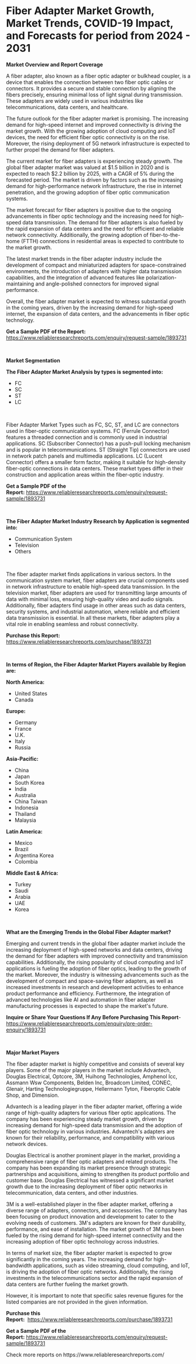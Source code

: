 <p><h1>Fiber Adapter Market Growth, Market Trends, COVID-19 Impact, and Forecasts for period from 2024 - 2031</h1></p><p><strong>Market Overview and Report Coverage</strong></p>
<p><p>A fiber adapter, also known as a fiber optic adapter or bulkhead coupler, is a device that enables the connection between two fiber optic cables or connectors. It provides a secure and stable connection by aligning the fibers precisely, ensuring minimal loss of light signal during transmission. These adapters are widely used in various industries like telecommunications, data centers, and healthcare.</p><p>The future outlook for the fiber adapter market is promising. The increasing demand for high-speed internet and improved connectivity is driving the market growth. With the growing adoption of cloud computing and IoT devices, the need for efficient fiber optic connectivity is on the rise. Moreover, the rising deployment of 5G network infrastructure is expected to further propel the demand for fiber adapters.</p><p>The current market for fiber adapters is experiencing steady growth. The global fiber adapter market was valued at $1.5 billion in 2020 and is expected to reach $2.2 billion by 2025, with a CAGR of 5% during the forecasted period. The market is driven by factors such as the increasing demand for high-performance network infrastructure, the rise in internet penetration, and the growing adoption of fiber optic communication systems.</p><p>The market forecast for fiber adapters is positive due to the ongoing advancements in fiber optic technology and the increasing need for high-speed data transmission. The demand for fiber adapters is also fueled by the rapid expansion of data centers and the need for efficient and reliable network connectivity. Additionally, the growing adoption of fiber-to-the-home (FTTH) connections in residential areas is expected to contribute to the market growth.</p><p>The latest market trends in the fiber adapter industry include the development of compact and miniaturized adapters for space-constrained environments, the introduction of adapters with higher data transmission capabilities, and the integration of advanced features like polarization-maintaining and angle-polished connectors for improved signal performance.</p><p>Overall, the fiber adapter market is expected to witness substantial growth in the coming years, driven by the increasing demand for high-speed internet, the expansion of data centers, and the advancements in fiber optic technology.</p></p>
<p><strong>Get a Sample PDF of the Report:</strong> <a href="https://www.reliableresearchreports.com/enquiry/request-sample/1893731">https://www.reliableresearchreports.com/enquiry/request-sample/1893731</a></p>
<p>&nbsp;</p>
<p><strong>Market Segmentation</strong></p>
<p><strong>The Fiber Adapter Market Analysis by types is segmented into:</strong></p>
<p><ul><li>FC</li><li>SC</li><li>ST</li><li>LC</li></ul></p>
<p>&nbsp;</p>
<p><p>Fiber Adapter Market Types such as FC, SC, ST, and LC are connectors used in fiber-optic communication systems. FC (Ferrule Connector) features a threaded connection and is commonly used in industrial applications. SC (Subscriber Connector) has a push-pull locking mechanism and is popular in telecommunications. ST (Straight Tip) connectors are used in network patch panels and multimedia applications. LC (Lucent Connector) offers a smaller form factor, making it suitable for high-density fiber-optic connections in data centers. These market types differ in their construction and application areas within the fiber-optic industry.</p></p>
<p><strong>Get a Sample PDF of the Report:</strong>&nbsp;<a href="https://www.reliableresearchreports.com/enquiry/request-sample/1893731">https://www.reliableresearchreports.com/enquiry/request-sample/1893731</a></p>
<p>&nbsp;</p>
<p><strong>The Fiber Adapter Market Industry Research by Application is segmented into:</strong></p>
<p><ul><li>Communication System</li><li>Television</li><li>Others</li></ul></p>
<p>&nbsp;</p>
<p><p>The fiber adapter market finds applications in various sectors. In the communication system market, fiber adapters are crucial components used in network infrastructure to enable high-speed data transmission. In the television market, fiber adapters are used for transmitting large amounts of data with minimal loss, ensuring high-quality video and audio signals. Additionally, fiber adapters find usage in other areas such as data centers, security systems, and industrial automation, where reliable and efficient data transmission is essential. In all these markets, fiber adapters play a vital role in enabling seamless and robust connectivity.</p></p>
<p><strong>Purchase this Report:</strong>&nbsp; <a href="https://www.reliableresearchreports.com/purchase/1893731">https://www.reliableresearchreports.com/purchase/1893731</a></p>
<p>&nbsp;</p>
<p><strong>In terms of Region, the Fiber Adapter Market Players available by Region are:</strong></p>
<p>
    <p> <strong> North America: </strong>
        <ul>
            <li>United States</li>
            <li>Canada</li>
        </ul>
        </p> 
    <p> <strong> Europe: </strong>
        <ul>
            <li>Germany</li>
            <li>France</li>
            <li>U.K.</li>
            <li>Italy</li>
            <li>Russia</li>
        </ul>
        </p> 
    <p> <strong> Asia-Pacific: </strong>
        <ul>
            <li>China</li>
            <li>Japan</li>
            <li>South Korea</li>
            <li>India</li>
            <li>Australia</li>
            <li>China Taiwan</li>
            <li>Indonesia</li>
            <li>Thailand</li>
            <li>Malaysia</li>
        </ul>
        </p> 
    <p> <strong> Latin America: </strong>
        <ul>
            <li>Mexico</li>
            <li>Brazil</li>
            <li>Argentina Korea</li>
            <li>Colombia</li>
        </ul>
        </p> 
    <p> <strong> Middle East & Africa: </strong>
        <ul>
            <li>Turkey</li>
            <li>Saudi</li>
            <li>Arabia</li>
            <li>UAE</li>
            <li>Korea</li>
        </ul>
    </p>
    </p>
<p>&nbsp;</p>
<p><strong>What are the Emerging Trends in the Global Fiber Adapter market?</strong></p>
<p><p>Emerging and current trends in the global fiber adapter market include the increasing deployment of high-speed networks and data centers, driving the demand for fiber adapters with improved connectivity and transmission capabilities. Additionally, the rising popularity of cloud computing and IoT applications is fueling the adoption of fiber optics, leading to the growth of the market. Moreover, the industry is witnessing advancements such as the development of compact and space-saving fiber adapters, as well as increased investments in research and development activities to enhance product performance and efficiency. Furthermore, the integration of advanced technologies like AI and automation in fiber adapter manufacturing processes is expected to shape the market's future.</p></p>
<p><strong>Inquire or Share Your Questions If Any Before Purchasing This Report</strong>- <a href="https://www.reliableresearchreports.com/enquiry/pre-order-enquiry/1893731">https://www.reliableresearchreports.com/enquiry/pre-order-enquiry/1893731</a></p>
<p>&nbsp;</p>
<p><strong>Major Market Players</strong></p>
<p><p>The fiber adapter market is highly competitive and consists of several key players. Some of the major players in the market include Advantech, Douglas Electrical, Optcore, 3M, Huihong Technologies, Amphenol Icc, Assmann Wsw Components, Belden Inc, Broadcom Limited, CONEC, Glenair, Harting Technologiegruppe, Hellermann Tyton, Fiberoptic Cable Shop, and Dimension.</p><p>Advantech is a leading player in the fiber adapter market, offering a wide range of high-quality adapters for various fiber optic applications. The company has been experiencing steady market growth, driven by increasing demand for high-speed data transmission and the adoption of fiber optic technology in various industries. Advantech's adapters are known for their reliability, performance, and compatibility with various network devices.</p><p>Douglas Electrical is another prominent player in the market, providing a comprehensive range of fiber optic adapters and related products. The company has been expanding its market presence through strategic partnerships and acquisitions, aiming to strengthen its product portfolio and customer base. Douglas Electrical has witnessed a significant market growth due to the increasing deployment of fiber optic networks in telecommunication, data centers, and other industries.</p><p>3M is a well-established player in the fiber adapter market, offering a diverse range of adapters, connectors, and accessories. The company has been focusing on product innovation and development to cater to the evolving needs of customers. 3M's adapters are known for their durability, performance, and ease of installation. The market growth of 3M has been fueled by the rising demand for high-speed internet connectivity and the increasing adoption of fiber optic technology across industries.</p><p>In terms of market size, the fiber adapter market is expected to grow significantly in the coming years. The increasing demand for high-bandwidth applications, such as video streaming, cloud computing, and IoT, is driving the adoption of fiber optic networks. Additionally, the rising investments in the telecommunications sector and the rapid expansion of data centers are further fueling the market growth.</p><p>However, it is important to note that specific sales revenue figures for the listed companies are not provided in the given information.</p></p>
<p><strong>Purchase this Report:</strong>&nbsp;&nbsp;<a href="https://www.reliableresearchreports.com/purchase/1893731">https://www.reliableresearchreports.com/purchase/1893731</a></p>
<p></p>
<p><strong>Get a Sample PDF of the Report:</strong>&nbsp;<a href="https://www.reliableresearchreports.com/enquiry/request-sample/1893731">https://www.reliableresearchreports.com/enquiry/request-sample/1893731</a></p>
<p>Check more reports on https://www.reliableresearchreports.com/</p>